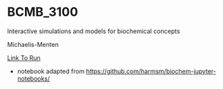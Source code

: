 # BCMB_3100
Interactive simulations and models for biochemical concepts

Michaelis-Menten 

[Link To Run](https://colab.research.google.com/github/DeannaLanier/BCMB_3100/blob/main/Michaels_Menten.ipynb#scrollTo=8a1ac19d-e81e-45a1-ab1a-847a0c4d88f4)

* notebook adapted from https://github.com/harmsm/biochem-jupyter-notebooks/



